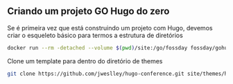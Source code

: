 ## Criando um projeto GO Hugo do zero

Se é primeira vez que está construindo um projeto com Hugo, devemos criar o esqueleto básico para termos a estrutura de diretórios

```bash
docker run --rm -detached --volume $(pwd)/site:/go/fossday fossday/gohugo /go/bin/hugo new site fossday
```

Clone um template para dentro do diretório de themes

```bash
git clone https://github.com/jweslley/hugo-conference.git site/themes/hugo-conference
```
